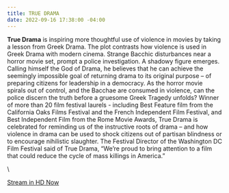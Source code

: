 ```yaml
---
title: TRUE DRAMA
date: 2022-09-16 17:38:00 -04:00
---
```


**True Drama** is inspiring more thoughtful use of violence in movies by taking a lesson from Greek Drama. The plot contrasts how violence is used in Greek Drama with modern cinema. Strange Bacchic disturbances near a horror movie set, prompt a police investigation. A shadowy figure emerges. Calling himself the God of Drama, he believes that he can achieve the seemingly impossible goal of returning drama to its original purpose – of preparing citizens for leadership in a democracy. As the horror movie spirals out of control, and the Bacchae are consumed in violence, can the police discern the truth before a gruesome Greek Tragedy unfolds? Winner of more than 20 film festival laurels - including Best Feature film from the California Oaks Films Festival and the French Independent Film Festival, and Best Independent Film from the Rome Movie Awards, True Drama is celebrated for reminding us of the instructive roots of drama – and how violence in drama can be used to shock citizens out of partisan blindness or to encourage nihilistic slaughter. The Festival Director of the Washington DC Film Festival said of True Drama, “We’re proud to bring attention to a film that could reduce the cycle of mass killings in America.”

<script src="https://gumroad.com/js/gumroad.js"></script>\
<a class="gumroad-button" href="https://macmillanfilms.gumroad.com/l/ihdhf">Stream in HD Now</a>